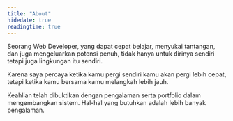 ```yaml
---
title: "About"
hidedate: true
readingtime: true
---
```


Seorang Web Developer, yang dapat cepat belajar, menyukai tantangan, dan juga mengeluarkan potensi penuh, tidak hanya untuk dirinya sendiri tetapi juga lingkungan itu sendiri.

Karena saya percaya ketika kamu pergi sendiri kamu akan pergi lebih cepat, tetapi ketika kamu bersama kamu melangkah lebih jauh.

Keahlian telah dibuktikan dengan pengalaman serta portfolio dalam mengembangkan sistem. Hal-hal yang butuhkan adalah lebih banyak pengalaman.
